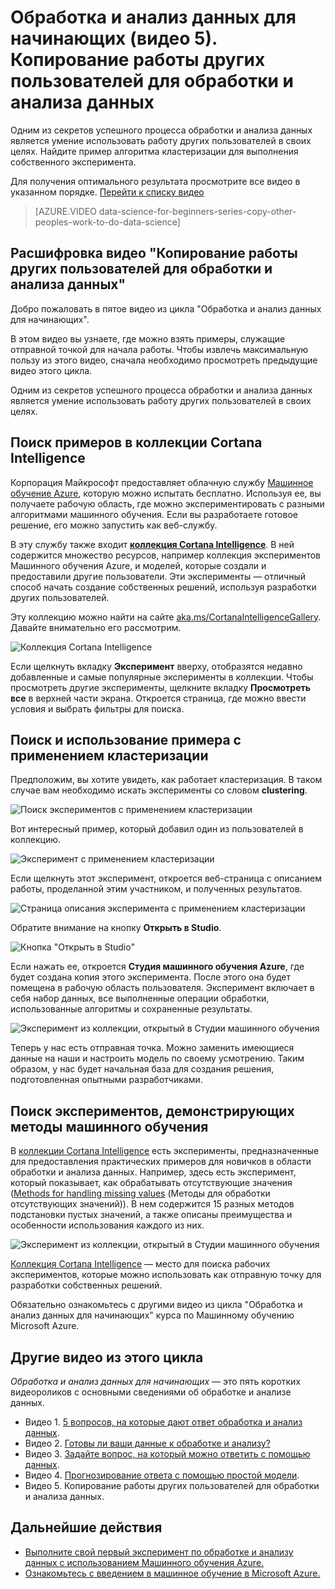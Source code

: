 <properties
   pageTitle="Обработка и анализ данных для начинающих: копирование работы других пользователей для обработки и анализа данных | Microsoft Azure"
   description="Секрет успешного процесса обработки и анализа данных: используйте работу других пользователей в своих целях. См. примеры в коллекции Cortana Analytics, такие как пример алгоритма кластеризации."
   keywords="примеры обработки и анализа данных,пример алгоритма,пример эксперимента,пример машинного обучения,алгоритм кластеризации"
   services="machine-learning"
   documentationCenter="na"
   authors="brohrer-ms"
   manager="paulettm"
   editor="cjgronlund"/>

<tags
   ms.service="machine-learning"
   ms.devlang="na"
   ms.topic="article"
   ms.tgt_pltfrm="na"
   ms.workload="na"
   ms.date="06/30/2016"
   ms.author="cgronlun;brohrer;garye"/>

# Обработка и анализ данных для начинающих (видео 5). Копирование работы других пользователей для обработки и анализа данных

Одним из секретов успешного процесса обработки и анализа данных является умение использовать работу других пользователей в своих целях. Найдите пример алгоритма кластеризации для выполнения собственного эксперимента.

Для получения оптимального результата просмотрите все видео в указанном порядке. [Перейти к списку видео](#other-videos-in-this-series)

> [AZURE.VIDEO data-science-for-beginners-series-copy-other-peoples-work-to-do-data-science]

## Расшифровка видео "Копирование работы других пользователей для обработки и анализа данных"

Добро пожаловать в пятое видео из цикла "Обработка и анализ данных для начинающих".

В этом видео вы узнаете, где можно взять примеры, служащие отправной точкой для начала работы. Чтобы извлечь максимальную пользу из этого видео, сначала необходимо просмотреть предыдущие видео этого цикла.

Одним из секретов успешного процесса обработки и анализа данных является умение использовать работу других пользователей в своих целях.

## Поиск примеров в коллекции Cortana Intelligence

Корпорация Майкрософт предоставляет облачную службу [Машинное обучение Azure](https://azure.microsoft.com/services/machine-learning/), которую можно испытать бесплатно. Используя ее, вы получаете рабочую область, где можно экспериментировать с разными алгоритмами машинного обучения. Если вы разработаете готовое решение, его можно запустить как веб-службу.

В эту службу также входит **[коллекция Cortana Intelligence](http://aka.ms/CortanaIntelligenceGallery)**. В ней содержится множество ресурсов, например коллекция экспериментов Машинного обучения Azure, и моделей, которые создали и предоставили другие пользователи. Эти эксперименты — отличный способ начать создание собственных решений, используя разработки других пользователей.

Эту коллекцию можно найти на сайте [aka.ms/CortanaIntelligenceGallery](http://aka.ms/CortanaIntelligenceGallery). Давайте внимательно его рассмотрим.

![Коллекция Cortana Intelligence](./media/machine-learning-data-science-for-beginners-copy-other-peoples-work-to-do-data-science/cortana-intelligence-gallery.png)

Если щелкнуть вкладку **Эксперимент** вверху, отобразятся недавно добавленные и самые популярные эксперименты в коллекции. Чтобы просмотреть другие эксперименты, щелкните вкладку **Просмотреть все** в верхней части экрана. Откроется страница, где можно ввести условия и выбрать фильтры для поиска.

## Поиск и использование примера с применением кластеризации

Предположим, вы хотите увидеть, как работает кластеризация. В таком случае вам необходимо искать эксперименты со словом **clustering**.

![Поиск экспериментов с применением кластеризации](./media/machine-learning-data-science-for-beginners-copy-other-peoples-work-to-do-data-science/search-for-clustering-experiments.png)

Вот интересный пример, который добавил один из пользователей в коллекцию.

![Эксперимент с применением кластеризации](./media/machine-learning-data-science-for-beginners-copy-other-peoples-work-to-do-data-science/clustering-experiment.png)

Если щелкнуть этот эксперимент, откроется веб-страница с описанием работы, проделанной этим участником, и полученных результатов.

![Страница описания эксперимента с применением кластеризации](./media/machine-learning-data-science-for-beginners-copy-other-peoples-work-to-do-data-science/clustering-experiment-description-page.png)

Обратите внимание на кнопку **Открыть в Studio**.

![Кнопка "Открыть в Studio"](./media/machine-learning-data-science-for-beginners-copy-other-peoples-work-to-do-data-science/open-in-studio.png)

Если нажать ее, откроется **Студия машинного обучения Azure**, где будет создана копия этого эксперимента. После этого она будет помещена в рабочую область пользователя. Эксперимент включает в себя набор данных, все выполненные операции обработки, использованные алгоритмы и сохраненные результаты.

![Эксперимент из коллекции, открытый в Студии машинного обучения](./media/machine-learning-data-science-for-beginners-copy-other-peoples-work-to-do-data-science/cluster-experiment-open-in-studio.png)

Теперь у нас есть отправная точка. Можно заменить имеющиеся данные на наши и настроить модель по своему усмотрению. Таким образом, у нас будет начальная база для создания решения, подготовленная опытными разработчиками.

## Поиск экспериментов, демонстрирующих методы машинного обучения

В [коллекции Cortana Intelligence](http://aka.ms/CortanaIntelligenceGallery) есть эксперименты, предназначенные для предоставления практических примеров для новичков в области обработки и анализа данных. Например, здесь есть эксперимент, который показывает, как обрабатывать отсутствующие значения ([Methods for handling missing values](https://gallery.cortanaintelligence.com/Experiment/Methods-for-handling-missing-values-1) (Методы для обработки отсутствующих значений)). В нем содержится 15 разных методов подстановки пустых значений, а также описаны преимущества и особенности использования каждого из них.

![Эксперимент из коллекции, открытый в Студии машинного обучения](./media/machine-learning-data-science-for-beginners-copy-other-peoples-work-to-do-data-science/experiment-methods-for-handling-missing-values.png)

[Коллекция Cortana Intelligence](http://aka.ms/CortanaIntelligenceGallery) — место для поиска рабочих экспериментов, которые можно использовать как отправную точку для разработки собственных решений.

Обязательно ознакомьтесь с другими видео из цикла "Обработка и анализ данных для начинающих" курса по Машинному обучению Microsoft Azure.

## Другие видео из этого цикла

*Обработка и анализ данных для начинающих* — это пять коротких видеороликов с основными сведениями об обработке и анализе данных.

  * Видео 1. [5 вопросов, на которые дают ответ обработка и анализ данных](machine-learning-data-science-for-beginners-the-5-questions-data-science-answers.md).
  * Видео 2. [Готовы ли ваши данные к обработке и анализу?](machine-learning-data-science-for-beginners-is-your-data-ready-for-data-science.md)
  * Видео 3. [Задайте вопрос, на который можно ответить с помощью данных](machine-learning-data-science-for-beginners-ask-a-question-you-can-answer-with-data.md).
  * Видео 4. [Прогнозирование ответа с помощью простой модели](machine-learning-data-science-for-beginners-predict-an-answer-with-a-simple-model.md).
  * Видео 5. Копирование работы других пользователей для обработки и анализа данных.

## Дальнейшие действия

  * [Выполните свой первый эксперимент по обработке и анализу данных с использованием Машинного обучения Azure.](machine-learning-create-experiment.md)
  * [Ознакомьтесь с введением в машинное обучение в Microsoft Azure.](machine-learning-what-is-machine-learning.md)

<!---HONumber=AcomDC_0706_2016-->